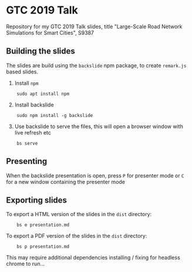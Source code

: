 # GTC 2019 Talk 

Repository for my GTC 2019 Talk slides, title "Large-Scale Road Network Simulations for Smart Cities", S9387


## Building the slides

The slides are build using the `backslide` npm package, to create `remark.js` based slides.


1. Install `npm`

```
    sudo apt install npm
```

2. Install backslide

```
    sudo npm install -g backslide
```

3. Use backslide to serve the files, this will open a browser window with live refresh etc

```
    bs serve
```

## Presenting

When the backslide presentation is open, press `P` for presenter mode or `C` for a new window containing the presenter mode


## Exporting slides

To export a HTML version of the slides in the `dist` directory:

```
    bs e presentation.md
```

To export a PDF version of the slides in the `dist` directory:

```
    bs p presentation.md
```

This may require additional dependencies installing / fixing for headless chrome to run...
